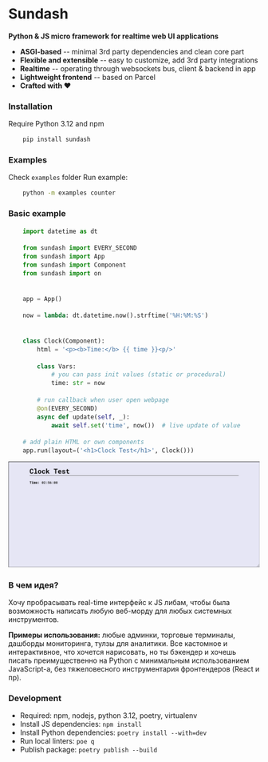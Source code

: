 # Sundash

**Python & JS micro framework for realtime web UI applications**

* **ASGI-based** -- minimal 3rd party dependencies and clean core part
* **Flexible and extensible** -- easy to customize, add 3rd party integrations
* **Realtime** -- operating through websockets bus, client & backend in app
* **Lightweight frontend** -- based on Parcel
* **Crafted with ❤️**


### Installation

Require Python 3.12 and npm

```bash
    pip install sundash
```


### Examples

Check `examples` folder
Run example:

```bash
    python -m examples counter
```


### Basic example

```python
    import datetime as dt

    from sundash import EVERY_SECOND
    from sundash import App
    from sundash import Component
    from sundash import on
    

    app = App()

    now = lambda: dt.datetime.now().strftime('%H:%M:%S')


    class Clock(Component):
        html = '<p><b>Time:</b> {{ time }}<p/>'

        class Vars:
            # you can pass init values (static or procedural)
            time: str = now

        # run callback when user open webpage
        @on(EVERY_SECOND)
        async def update(self, _):
            await self.set('time', now())  # live update of value

    # add plain HTML or own components
    app.run(layout=('<h1>Clock Test</h1>', Clock()))
```

![clock](examples/img/_02_clock.png "Clock")


### В чем идея?

Хочу пробрасывать real-time интерфейс к JS либам, чтобы была возможность
написать любую веб-морду для любых системных инструментов.

**Примеры использования:** любые админки, торговые терминалы, дашборды мониторинга, тулзы для аналитики.
Все кастомное и интерактивное, что хочется нарисовать, но ты бэкендер и хочешь писать
преимущественно на Python с минимальным использованием JavaScript-а,
без тяжеловесного инструментария фронтендеров (React и пр).


### Development

* Required: npm, nodejs, python 3.12, poetry, virtualenv
* Install JS dependencies: `npm install`
* Install Python dependencies: `poetry install --with=dev`
* Run local linters: `poe q`
* Publish package: `poetry publish --build`